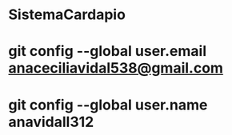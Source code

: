 # SistemaCardapio


# git config --global user.email anaceciliavidal538@gmail.com
# git config --global user.name anavidall312